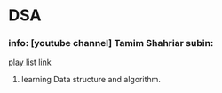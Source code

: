 # DSA

### info: [youtube channel] Tamim Shahriar subin:

[play list link](https://www.youtube.com/watch?v=Mz9BlmST31w&list=PLym69wpbTIIEOesltWGUsVnY9HDWbJit_)

1. learning Data structure and algorithm.
